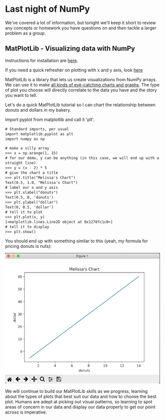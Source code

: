 # Last night of NumPy

We've covered a lot of information, but tonight we'll keep it short to review any concepts or homework you have questions on and then tackle a larger problem as a group. 

## MatPlotLib - Visualizing data with NumPy

Instructions for installation are [here](https://matplotlib.org/3.3.3/users/installing.html).

If you need a quick refresher on plotting with x and y axis, look [here](https://www.hmhco.com/blog/teaching-x-and-y-axis-graph-on-coordinate-grids)

MatPlotLib is a library that lets us create visualizations from NumPy arrays. We can use it to make [all kinds of eye-catching charts and graphs](https://matplotlib.org/3.3.3/gallery/index.html). The type of plot you choose will directly correlate to the data you have and the story you want to tell.

Let's do a quick MatPlotLib tutorial so I can chart the relationship between donuts and dollars in my bakery. 

Import pyplot from matplotlib and call it 'plt'. 

```
# Standard imports, per usual
import matplotlib.pyplot as plt
import numpy as np
```

```
# make a silly array
>>> x = np.arange(1, 15)
# for our demo, y can be anything (in this case, we will end up with a straight line)
>>> y = (x - 2) * 5
# give the chart a title
>>> plt.title("Melissa's Chart")
Text(0.5, 1.0, "Melissa's Chart")
# label our x and y axis
>>> plt.xlabel("donuts")
Text(0.5, 0, 'donuts')
>>> plt.ylabel("dollar")
Text(0, 0.5, 'dollar')
# tell it to plot
>>> plt.plot(x, y)
[<matplotlib.lines.Line2D object at 0x1270fc1c0>]
# tell it to display
>>> plt.show()
```

You should end up with something similar to this (yeah, my formula for pricing donuts is nuts): 

![my donut chart](donuts.jpg)


We will continue to build our MatPlotLib skills as we progress, learning about the types of plots that best suit our data and how to choose the best plot. Humans are adept at picking out visual patterns, so learning to spot areas of concern in our data and display our data properly to get our point across is imperative. 


